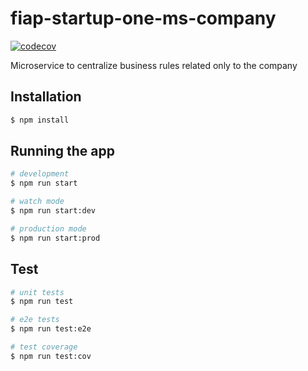 # fiap-startup-one-ms-company

[![codecov](https://codecov.io/gh/wnqueiroz/fiap-startup-one-ms-company/branch/main/graph/badge.svg?token=70iyUaZs2l)](https://codecov.io/gh/wnqueiroz/fiap-startup-one-ms-company)

Microservice to centralize business rules related only to the company

## Installation

```bash
$ npm install
```

## Running the app

```bash
# development
$ npm run start

# watch mode
$ npm run start:dev

# production mode
$ npm run start:prod
```

## Test

```bash
# unit tests
$ npm run test

# e2e tests
$ npm run test:e2e

# test coverage
$ npm run test:cov
```
